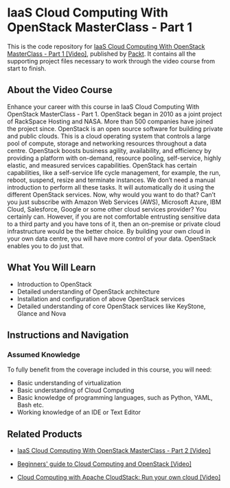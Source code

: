 # IaaS Cloud Computing With OpenStack MasterClass - Part 1
This is the code repository for [IaaS Cloud Computing With OpenStack MasterClass - Part 1 [Video]](https://www.packtpub.com/in/virtualization-and-cloud/iaas-cloud-computing-openstack-masterclass-part-1-video), published by [Packt](https://www.packtpub.com/?utm_source=github). It contains all the supporting project files necessary to work through the video course from start to finish.
## About the Video Course
Enhance your career with this course in IaaS Cloud Computing With OpenStack MasterClass - Part 1. OpenStack began in 2010 as a joint project of RackSpace Hosting and NASA. More than 500 companies have joined the project since. OpenStack is an open source software for building private and public clouds. This is a cloud operating system that controls a large pool of compute, storage and networking resources throughout a data centre. OpenStack boosts business agility, availability, and efficiency by providing a platform with on-demand, resource pooling, self-service, highly elastic, and measured services capabilities. OpenStack has certain capabilities, like a self-service life cycle management, for example, the run, reboot, suspend, resize and terminate instances. We don’t need a manual introduction to perform all these tasks. It will automatically do it using the different OpenStack services. Now, why would you want to do that? Can’t you just subscribe with Amazon Web Services (AWS), Microsoft Azure, IBM Cloud, Salesforce, Google or some other cloud services provider? You certainly can. However, if you are not comfortable entrusting sensitive data to a third party and you have tons of it, then an on-premise or private cloud infrastructure would be the better choice. By building your own cloud in your own data centre, you will have more control of your data. OpenStack enables you to do just that.

<H2>What You Will Learn</H2>
<DIV class=book-info-will-learn-text>
<UL>
<LI> Introduction to OpenStack
<LI> Detailed understanding of OpenStack architecture
<LI> Installation and configuration of above OpenStack services
<LI> Detailed understanding of core OpenStack services like KeyStone, Glance and Nova
</LI></UL></DIV>

## Instructions and Navigation
### Assumed Knowledge
To fully benefit from the coverage included in this course, you will need:<br/>
<DIV class=book-info-will-learn-text>
<UL>
<LI> Basic understanding of virtualization
<LI> Basic understanding of Cloud Computing
<LI> Basic knowledge of programming languages, such as Python, YAML, Bash etc.
<LI> Working knowledge of an IDE or Text Editor
</UL>
<DIV>

## Related Products
* [IaaS Cloud Computing With OpenStack MasterClass - Part 2 [Video]](https://www.packtpub.com/in/virtualization-and-cloud/iaas-cloud-computing-openstack-masterclass-part-2-video)

* [Beginners' guide to Cloud Computing and OpenStack [Video]](https://www.packtpub.com/in/big-data-and-business-intelligence/beginners-guide-cloud-computing-and-openstack-video)

* [Cloud Computing with Apache CloudStack: Run your own cloud [Video]](https://www.packtpub.com/in/networking-and-servers/cloud-computing-apache-cloudstack-run-your-own-cloud-video)
